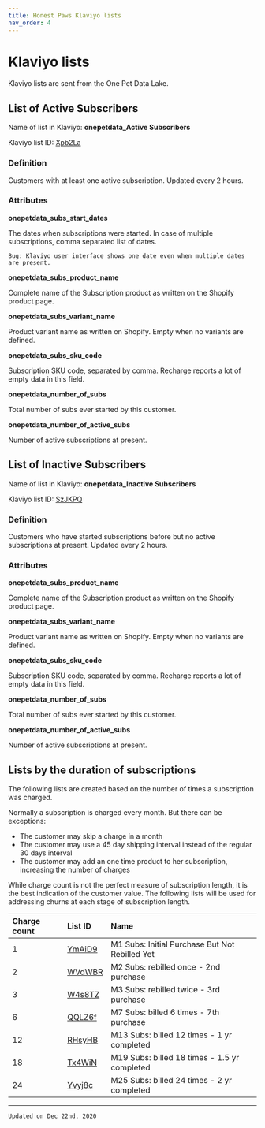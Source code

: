 ```yaml
---
title: Honest Paws Klaviyo lists
nav_order: 4
---
```

# Klaviyo lists

Klaviyo lists are sent from the One Pet Data Lake.

## List of Active Subscribers

Name of list in Klaviyo: **onepetdata_Active Subscribers**

Klaviyo list ID: [Xpb2La](https://www.klaviyo.com/list/Xpb2La/onepetdata_active-subscribers)

### Definition

Customers with at least one active subscription. Updated every 2 hours.

### Attributes

**onepetdata_subs_start_dates**

The dates when subscriptions were started. In case of multiple subscriptions, comma separated list of dates.

```
Bug: Klaviyo user interface shows one date even when multiple dates are present.
```

**onepetdata_subs_product_name**

Complete name of the Subscription product as written on the Shopify product page.

**onepetdata_subs_variant_name**

Product variant name as written on Shopify. Empty when no variants are defined.

**onepetdata_subs_sku_code**

Subscription SKU code, separated by comma. Recharge reports a lot of empty data in this field.

**onepetdata_number_of_subs**

Total number of subs ever started by this customer.

**onepetdata_number_of_active_subs**

Number of active subscriptions at present.

## List of Inactive Subscribers

Name of list in Klaviyo: **onepetdata_Inactive Subscribers**

Klaviyo list ID: [SzJKPQ](https://www.klaviyo.com/list/SzJKPQ/onepetdata_inactive-subscribers)

### Definition

Customers who have started subscriptions before but no active subscriptions at present. Updated every 2 hours.  

### Attributes

**onepetdata_subs_product_name**

Complete name of the Subscription product as written on the Shopify product page.

**onepetdata_subs_variant_name**

Product variant name as written on Shopify. Empty when no variants are defined.

**onepetdata_subs_sku_code**

Subscription SKU code, separated by comma. Recharge reports a lot of empty data in this field.

**onepetdata_number_of_subs**

Total number of subs ever started by this customer.

**onepetdata_number_of_active_subs**

Number of active subscriptions at present.

## Lists by the duration of subscriptions

The following lists are created based on the number of times a subscription was charged.

Normally a subscription is charged every month. But there can be exceptions:
* The customer may skip a charge in a month
* The customer may use a 45 day shipping interval instead of the regular 30 days interval
* The customer may add an one time product to her subscription, increasing the number of charges

While charge count is not the perfect measure of subscription length, it is the best indication of the customer value. The following lists will be used for addressing churns at each stage of subscription length.

|Charge count |List ID    |Name   |
|:------------|:----------|:------|
|1            |[YmAiD9](https://www.klaviyo.com/list/YmAiD9/onepetdata_m1-subs-initial-purchase-but-not-have-been-rebilled-yet)     |M1 Subs: Initial Purchase But Not Rebilled Yet |
|2            |[WVdWBR](https://www.klaviyo.com/list/WVdWBR/onepetdata_m2-subs-rebilled-once-2nd-purchase)     |M2 Subs: rebilled once - 2nd purchase |
|3            |[W4s8TZ](https://www.klaviyo.com/list/W4s8TZ/onepetdata_m3-subs-rebilled-twice-3rd-purchase)     |M3 Subs: rebilled twice - 3rd purchase |
|6            |[QQLZ6f](https://www.klaviyo.com/list/QQLZ6f/onepetdata_m7-subs-billed-6-times-7th-purchase)|M7 Subs: billed 6 times - 7th purchase |
|12           |[RHsyHB](https://www.klaviyo.com/list/RHsyHB/onepetdata_m13-subs-billed-12-times-1-yr-completed)|M13 Subs: billed 12 times - 1 yr completed
|18           |[Tx4WiN](https://www.klaviyo.com/list/Tx4WiN/onepetdata_m19-subs-billed-18-times-15-yr-completed)|M19 Subs: billed 18 times - 1.5 yr completed
|24           |[Yvyj8c](https://www.klaviyo.com/list/Yvyj8c/onepetdata_m25-subs-billed-24-times-2-yr-completed)|M25 Subs: billed 24 times - 2 yr completed

---
```
Updated on Dec 22nd, 2020
```
